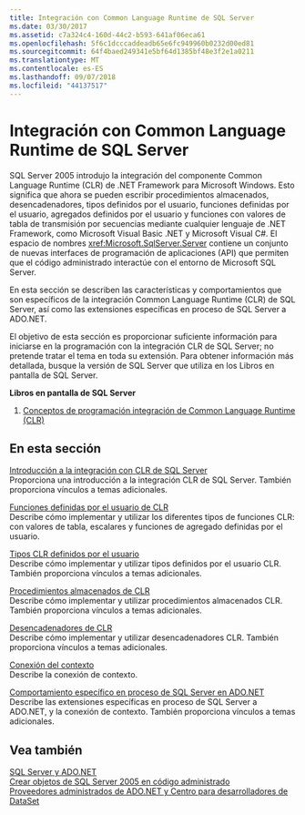 ```yaml
---
title: Integración con Common Language Runtime de SQL Server
ms.date: 03/30/2017
ms.assetid: c7a324c4-160d-44c2-b593-641af06eca61
ms.openlocfilehash: 5f6c1dcccaddeadb65e6fc949960b0232d00ed81
ms.sourcegitcommit: 64f4baed249341e5bf64d1385bf48e3f2e1a0211
ms.translationtype: MT
ms.contentlocale: es-ES
ms.lasthandoff: 09/07/2018
ms.locfileid: "44137517"
---
```

# <a name="sql-server-common-language-runtime-integration"></a>Integración con Common Language Runtime de SQL Server
SQL Server 2005 introdujo la integración del componente Common Language Runtime (CLR) de .NET Framework para Microsoft Windows. Esto significa que ahora se pueden escribir procedimientos almacenados, desencadenadores, tipos definidos por el usuario, funciones definidas por el usuario, agregados definidos por el usuario y funciones con valores de tabla de transmisión por secuencias mediante cualquier lenguaje de .NET Framework, como Microsoft Visual Basic .NET y Microsoft Visual C#. El espacio de nombres <xref:Microsoft.SqlServer.Server> contiene un conjunto de nuevas interfaces de programación de aplicaciones (API) que permiten que el código administrado interactúe con el entorno de Microsoft SQL Server.  
  
 En esta sección se describen las características y comportamientos que son específicos de la integración Common Language Runtime (CLR) de SQL Server, así como las extensiones específicas en proceso de SQL Server a ADO.NET.  
  
 El objetivo de esta sección es proporcionar suficiente información para iniciarse en la programación con la integración CLR de SQL Server; no pretende tratar el tema en toda su extensión. Para obtener información más detallada, busque la versión de SQL Server que utiliza en los Libros en pantalla de SQL Server.  
  
 **Libros en pantalla de SQL Server**  
  
1.  [Conceptos de programación integración de Common Language Runtime (CLR)](https://go.microsoft.com/fwlink/?LinkId=115240)  
  
## <a name="in-this-section"></a>En esta sección  
 [Introducción a la integración con CLR de SQL Server](../../../../../docs/framework/data/adonet/sql/introduction-to-sql-server-clr-integration.md)  
 Proporciona una introducción a la integración CLR de SQL Server. También proporciona vínculos a temas adicionales.  
  
 [Funciones definidas por el usuario de CLR](../../../../../docs/framework/data/adonet/sql/clr-user-defined-functions.md)  
 Describe cómo implementar y utilizar los diferentes tipos de funciones CLR: con valores de tabla, escalares y funciones de agregado definidas por el usuario.  
  
 [Tipos CLR definidos por el usuario](../../../../../docs/framework/data/adonet/sql/clr-user-defined-types.md)  
 Describe cómo implementar y utilizar tipos definidos por el usuario CLR. También proporciona vínculos a temas adicionales.  
  
 [Procedimientos almacenados de CLR](../../../../../docs/framework/data/adonet/sql/clr-stored-procedures.md)  
 Describe cómo implementar y utilizar procedimientos almacenados CLR. También proporciona vínculos a temas adicionales.  
  
 [Desencadenadores de CLR](../../../../../docs/framework/data/adonet/sql/clr-triggers.md)  
 Describe cómo implementar y utilizar desencadenadores CLR. También proporciona vínculos a temas adicionales.  
  
 [Conexión del contexto](../../../../../docs/framework/data/adonet/sql/the-context-connection.md)  
 Describe la conexión de contexto.  
  
 [Comportamiento específico en proceso de SQL Server en ADO.NET](../../../../../docs/framework/data/adonet/sql/sql-server-in-process-specific-behavior-of-adonet.md)  
 Describe las extensiones específicas en proceso de SQL Server a ADO.NET, y la conexión de contexto. También proporciona vínculos a temas adicionales.  
  
## <a name="see-also"></a>Vea también  
 [SQL Server y ADO.NET](../../../../../docs/framework/data/adonet/sql/index.md)  
 [Crear objetos de SQL Server 2005 en código administrado](https://msdn.microsoft.com/library/5358a825-e19b-49aa-8214-674ce5fed1da)  
 [Proveedores administrados de ADO.NET y Centro para desarrolladores de DataSet](https://go.microsoft.com/fwlink/?LinkId=217917)

